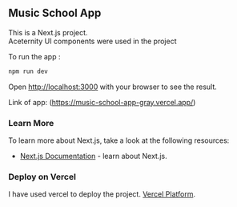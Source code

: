 ## Music School App

This is a Next.js project. <br>
Aceternity UI components were used in the project <br>


To run the app :

```bash
npm run dev
```

Open [http://localhost:3000](http://localhost:3000) with your browser to see the result. <br>

Link of app: (https://music-school-app-gray.vercel.app/)



### Learn More

To learn more about Next.js, take a look at the following resources:

- [Next.js Documentation](https://nextjs.org/docs) - learn about Next.js.

### Deploy on Vercel

I have used vercel to deploy the project. [Vercel Platform](https://vercel.com/new?utm_medium=default-template&filter=next.js&utm_source=create-next-app&utm_campaign=create-next-app-readme).
